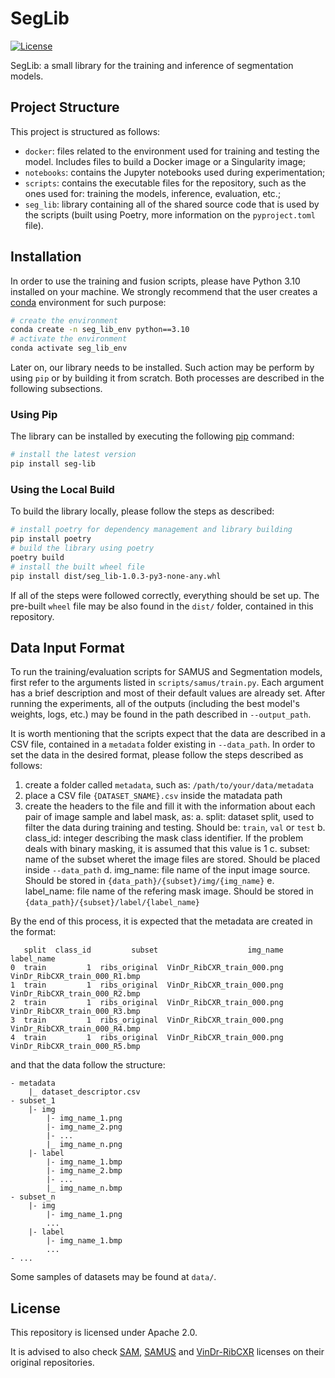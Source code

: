 # SegLib
[![License](https://img.shields.io/badge/License-Apache_2.0-blue.svg)](https://opensource.org/licenses/Apache-2.0) 

SegLib: a small library for the training and inference of segmentation models.

## Project Structure
This project is structured as follows:
- `docker`: files related to the environment used for training and testing the model. Includes files to build a Docker image or a Singularity image;
- `notebooks`: contains the Jupyter notebooks used during experimentation;
- `scripts`: contains the executable files for the repository, such as the ones used for: training the models, inference, evaluation, etc.;
- `seg_lib`: library containing all of the shared source code that is used by the scripts (built using Poetry, more information on the `pyproject.toml` file).

## Installation
In order to use the training and fusion scripts, please have Python 3.10 installed on your machine. We strongly recommend that the user creates a [conda](https://docs.anaconda.com/miniconda/miniconda-install/) environment for such purpose:
```bash
# create the environment
conda create -n seg_lib_env python==3.10
# activate the environment
conda activate seg_lib_env
```

Later on, our library needs to be installed. Such action may be perform by using `pip` or by building it from scratch. Both processes are described in the following subsections.

### Using Pip
The library can be installed by executing the following [pip](https://pypi.org/project/seg-lib/) command:
```bash
# install the latest version
pip install seg-lib
```

### Using the Local Build
To build the library locally, please follow the steps as described:

```bash
# install poetry for dependency management and library building
pip install poetry
# build the library using poetry
poetry build
# install the built wheel file
pip install dist/seg_lib-1.0.3-py3-none-any.whl
```

If all of the steps were followed correctly, everything should be set up.
The pre-built `wheel` file may be also found in the `dist/` folder, contained in this repository. 

## Data Input Format
To run the training/evaluation scripts for SAMUS and Segmentation models, first refer to the arguments listed in `scripts/samus/train.py`. Each argument has a brief description and most of their default values are already set. After running the experiments, all of the outputs (including the best model's weights, logs, etc.) may be found in the path described in `--output_path`.

It is worth mentioning that the scripts expect that the data are described in a CSV file, contained in a `metadata` folder existing in `--data_path`. In order to set the data in the desired format, please follow the steps described as follows:

1. create a folder called `metadata`, such as: `/path/to/your/data/metadata`
2. place a CSV file `{DATASET_SNAME}.csv` inside the matadata path
3. create the headers to the file and fill it with the information about each pair of image sample and label mask, as:
    a. split: dataset split, used to filter the data during training and testing. Should be: `train`, `val` or `test`
    b. class_id: integer describing the mask class identifier. If the problem deals with binary masking, it is assumed that this value is 1
    c. subset: name of the subset wheret the image files are stored. Should be placed inside `--data_path`
    d. img_name: file name of the input image source. Should be stored in `{data_path}/{subset}/img/{img_name}`
    e. label_name: file name of the refering mask image. Should be stored in `{data_path}/{subset}/label/{label_name}`


By the end of this process, it is expected that the metadata are created in the format:
```
   split  class_id         subset                    img_name                     label_name
0  train         1  ribs_original  VinDr_RibCXR_train_000.png  VinDr_RibCXR_train_000_R1.bmp
1  train         1  ribs_original  VinDr_RibCXR_train_000.png  VinDr_RibCXR_train_000_R2.bmp
2  train         1  ribs_original  VinDr_RibCXR_train_000.png  VinDr_RibCXR_train_000_R3.bmp
3  train         1  ribs_original  VinDr_RibCXR_train_000.png  VinDr_RibCXR_train_000_R4.bmp
4  train         1  ribs_original  VinDr_RibCXR_train_000.png  VinDr_RibCXR_train_000_R5.bmp
```

and that the data follow the structure:
```
- metadata
    |_ dataset_descriptor.csv
- subset_1
    |- img
        |- img_name_1.png
        |- img_name_2.png
        |- ...
        |_ img_name_n.png
    |- label
        |- img_name_1.bmp
        |- img_name_2.bmp
        |- ...
        |_ img_name_n.bmp
- subset_n
    |- img
        |- img_name_1.png
        ...
    |- label
        |- img_name_1.bmp
        ...
- ...
```

Some samples of datasets may be found at `data/`.

## License
This repository is licensed under Apache 2.0.

It is advised to also check [SAM](https://github.com/facebookresearch/segment-anything/blob/main/LICENSE), [SAMUS](https://github.com/xianlin7/SAMUS/blob/main/LICENSE) and [VinDr-RibCXR](https://github.com/vinbigdata-medical/MIDL2021-VinDr-RibCXR) licenses on their original repositories.